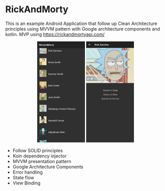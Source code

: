 # RickAndMorty

This is an example Android Application that follow up Clean Architecture principles using MVVM pattern with Google architecture components and kotlin. MVP using https://rickandmortyapi.com/

<p align="center">
<img src="https://github.com/AlvaroQ/RickAndMorty/blob/main/capture/MainScreen.jpg" width="150">
<img src="https://github.com/AlvaroQ/RickAndMorty/blob/main/capture/DetailScreen.jpg" width="150">
</p>

- Follow SOLID principles
- Koin dependency injector
- MVVM presentation pattern
- Google Architecture Components
- Error handling 
- State flow
- View Binding
